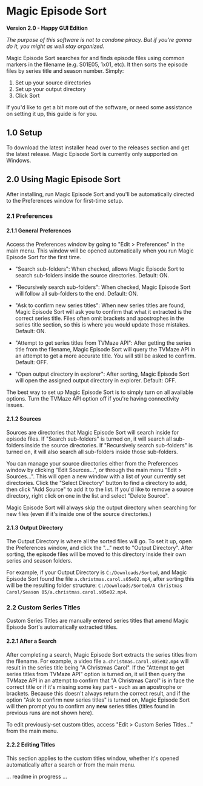 # Magic Episode Sort

**Version 2.0 - Happy GUI Edition**

*The purpose of this software is not to condone piracy. But if you're gonna do it, you might as well stay organized.*

Magic Episode Sort searches for and finds episode files using common markers in the filename (e.g. S01E05, 1x01, etc). It then sorts the episode files by series title and season number. 
Simply:

1. Set up your source directories
2. Set up your output directory
3. Click Sort

If you'd like to get a bit more out of the software, or need some assistance on setting it up, this guide is for you.

## 1.0 Setup

To download the latest installer head over to the releases section and get the latest release. Magic Episode Sort is currently only supported on Windows.

## 2.0 Using Magic Episode Sort

After installing, run Magic Episode Sort and you'll be automatically directed to the Preferences window for first-time setup.

### 2.1 Preferences

#### 2.1.1 General Preferences

Access the Preferences window by going to "Edit > Preferences" in the main menu. This window will be opened automatically when you run Magic Episode Sort 
for the first time.

- "Search sub-folders": When checked, allows Magic Episode Sort to search sub-folders inside the source directories. Default: ON.

- "Recursively search sub-folders": When checked, Magic Episode Sort will follow all sub-folders to the end. Default: ON.

- "Ask to confirm new series titles": When new series titles are found, Magic Episode Sort will ask you to confirm that what it extracted is the correct series title.
Files often omit brackets and apostrophes in the series title section, so this is where you would update those mistakes. Default: ON.

- "Attempt to get series titles from TVMaze API": After getting the series title from the filename, Magic Episode Sort will query the TVMaze API in an attempt to 
get a more accurate title. You will still be asked to confirm. Default: OFF.

- "Open output directory in explorer": After sorting, Magic Episode Sort will open the assigned output directory in explorer. Default: OFF.

The best way to set up Magic Episode Sort is to simply turn on all available options. Turn the TVMaze API option off if you're having connectivity issues.

#### 2.1.2 Sources

Sources are directories that Magic Episode Sort will search inside for episode files. If "Search sub-folders" is turned on, it will search all sub-folders 
inside the source directories. If "Recursively search sub-folders" is turned on, it will also search all sub-folders inside those sub-folders. 

You can manage your source directories either from the Preferences window by clicking "Edit Sources...", or through the main menu "Edit > Sources...". This will open 
a new window with a list of your currently set directories. Click the "Select Directory" button to find a directory to add, then click "Add Source" to add it to the list. 
If you'd like to remove a source directory, right click on one in the list and select "Delete Source".

Magic Episode Sort will always skip the output directory when searching for new files (even if it's inside one of the source directories.)

#### 2.1.3 Output Directory

The Output Directory is where all the sorted files will go. To set it up, open the Preferences window, and click the "..." next to "Output Directory". After sorting, the episode 
files will be moved to this directory inside their own series and season folders.

For example, if your Output Directory is `C:/Downloads/Sorted`, and Magic Episode Sort found the file `a.christmas.carol.s05e02.mp4`, after sorting this will be the resulting 
folder structure: `C:/Downloads/Sorted/A Christmas Carol/Season 05/a.christmas.carol.s05e02.mp4`.

### 2.2 Custom Series Titles

Custom Series Titles are manually entered series titles that amend Magic Episode Sort's automatically extracted titles.

#### 2.2.1 After a Search

After completing a search, Magic Episode Sort extracts the series titles from the filename. For example, a video file `a.christmas.carol.s05e02.mp4` will result in the series title being 
"A Christmas Carol". If the "Attempt to get series titles from TVMaze API" option is turned on, it will then query the TVMaze API in an attempt to confirm that "A Christmas Carol" is in face 
the correct title or if it's missing some key part - such as an apostrophe or brackets. Because this doesn't always return the correct result, and if the option "Ask to confirm new series titles" 
is turned on, Magic Episode Sort will then prompt you to confirm any **new** series titles (titles found in previous runs are not shown here).

To edit previously-set custom titles, access "Edit > Custom Series Titles..." from the main menu.

#### 2.2.2 Editing Titles

This section applies to the custom titles window, whether it's opened automatically after a search or from the main menu.

... readme in progress ...